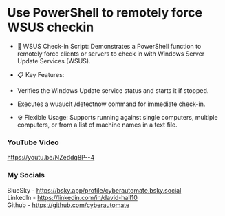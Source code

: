 # Use PowerShell to remotely force WSUS checkin
- 🔧 WSUS Check-in Script: Demonstrates a PowerShell function to remotely force clients or servers to check in with Windows Server Update Services (WSUS).

- 📋 Key Features:
- Verifies the Windows Update service status and starts it if stopped.
- Executes a wuauclt /detectnow command for immediate check-in.

- ⚙️ Flexible Usage: Supports running against single computers, multiple computers, or from a list of machine names in a text file.

### YouTube Video ###
https://youtu.be/NZeddq8P--4

### My Socials ###
BlueSky - https://bsky.app/profile/cyberautomate.bsky.social<br/>
LinkedIn - https://linkedin.com/in/david-hall10 <br/>
Github - https://github.com/cyberautomate